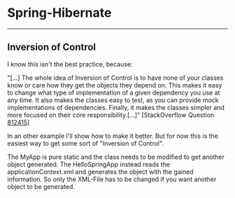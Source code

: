 # Spring-Hibernate

---

## Inversion of Control

I know this isn't the best practice, because:

"[...] The whole idea of Inversion of Control is to have none of your classes know or care how they get the objects they depend on. This makes it easy to change what type of implementation of a given dependency you use at any time. It also makes the classes easy to test, as you can provide mock implementations of dependencies. Finally, it makes the classes simpler and more focused on their core responsibility.[...]" [StackOverflow Question [812415](https://stackoverflow.com/questions/812415/why-is-springs-applicationcontext-getbean-considered-bad)]

In an other example I'll show how to make it better. But for now this is the easiest way to get some sort of "Inversion of Control".

The MyApp is pure static and the class needs to be modified to get another object generated.
The HelloSpringApp instead reads the applicationContext.xml and generates the object with the gained information. So only the XML-File has to be changed if you want another object to be generated.